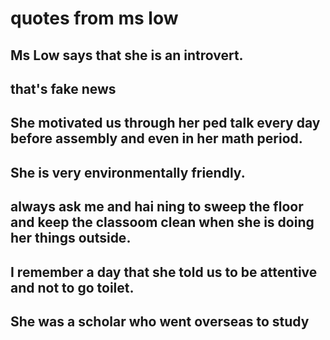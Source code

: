 # quotes from ms low

## Ms Low says that she is an introvert.
## that's fake news 
## She motivated us through her ped talk every day before assembly and even in her math period.
## She is very environmentally friendly.
## always ask me and hai ning to sweep the floor and keep the classoom clean when she is doing her things outside.
## I remember a day that she told us to be attentive and not to go toilet.
## She was a scholar who went overseas to study 
